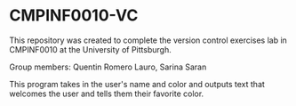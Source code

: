 # CMPINF0010-VC
This repository was created to complete the version control exercises lab in CMPINF0010 at the University of Pittsburgh.

Group members: Quentin Romero Lauro, Sarina Saran

This program takes in the user's name and color and outputs text that welcomes the user and tells them their favorite color.
